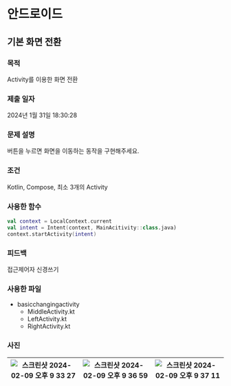 # 안드로이드 


## 기본 화면 전환

### 목적

Activity를 이용한 화면 전환

### 제출 일자

2024년 1월 31일 18:30:28

### 문제 설명

 <p>버튼을 누르면 화면을 이동하는 동작을 구현해주세요.</p>

### 조건 

 <p>Kotlin, Compose, 최소 3개의 Activity</p>

### 사용한 함수

```kotlin
val context = LocalContext.current
val intent = Intent(context, MainAcitivity::class.java)
context.startActivity(intent)
```

### 피드백

 <p>접근제어자 신경쓰기</p>

### 사용한 파일

- basicchangingactivity
  - MiddleActivity.kt
  - LeftActivity.kt
  - RightActivity.kt

### 사진
![스크린샷 2024-02-09 오후 9 33 27](https://github.com/21dbwls12/DevelopAnything/assets/139525941/a8dedd5c-78cf-44c1-adfb-261f0506298d) |![스크린샷 2024-02-09 오후 9 36 59](https://github.com/21dbwls12/DevelopAnything/assets/139525941/893123e4-7220-4564-a907-1e67300092bb) |![스크린샷 2024-02-09 오후 9 37 11](https://github.com/21dbwls12/DevelopAnything/assets/139525941/af142cc1-40a1-4379-bcc1-f4592219f1e8)
--- | --- | --- |
